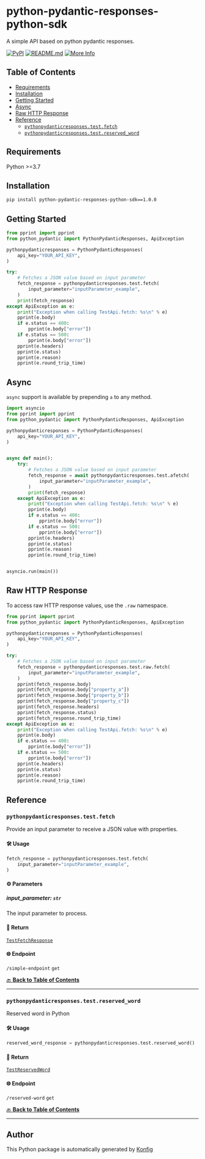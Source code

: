 # python-pydantic-responses-python-sdk<a id="python-pydantic-responses-python-sdk"></a>

A simple API based on python pydantic responses.


[![PyPI](https://img.shields.io/badge/PyPI-v1.0.0-blue)](https://pypi.org/project/python-pydantic-responses-python-sdk/1.0.0)
[![README.md](https://img.shields.io/badge/README-Click%20Here-green)](https://github.com/konfig-dev/konfig/tree/main/python#readme)
[![More Info](https://img.shields.io/badge/More%20Info-Click%20Here-orange)](http://example.com/support)

## Table of Contents<a id="table-of-contents"></a>

<!-- toc -->

- [Requirements](#requirements)
- [Installation](#installation)
- [Getting Started](#getting-started)
- [Async](#async)
- [Raw HTTP Response](#raw-http-response)
- [Reference](#reference)
  * [`pythonpydanticresponses.test.fetch`](#pythonpydanticresponsestestfetch)
  * [`pythonpydanticresponses.test.reserved_word`](#pythonpydanticresponsestestreserved_word)

<!-- tocstop -->

## Requirements<a id="requirements"></a>

Python >=3.7

## Installation<a id="installation"></a>

```sh
pip install python-pydantic-responses-python-sdk==1.0.0
```

## Getting Started<a id="getting-started"></a>

```python
from pprint import pprint
from python_pydantic import PythonPydanticResponses, ApiException

pythonpydanticresponses = PythonPydanticResponses(
    api_key="YOUR_API_KEY",
)

try:
    # Fetches a JSON value based on input parameter
    fetch_response = pythonpydanticresponses.test.fetch(
        input_parameter="inputParameter_example",
    )
    print(fetch_response)
except ApiException as e:
    print("Exception when calling TestApi.fetch: %s\n" % e)
    pprint(e.body)
    if e.status == 400:
        pprint(e.body["error"])
    if e.status == 500:
        pprint(e.body["error"])
    pprint(e.headers)
    pprint(e.status)
    pprint(e.reason)
    pprint(e.round_trip_time)
```

## Async<a id="async"></a>

`async` support is available by prepending `a` to any method.

```python
import asyncio
from pprint import pprint
from python_pydantic import PythonPydanticResponses, ApiException

pythonpydanticresponses = PythonPydanticResponses(
    api_key="YOUR_API_KEY",
)


async def main():
    try:
        # Fetches a JSON value based on input parameter
        fetch_response = await pythonpydanticresponses.test.afetch(
            input_parameter="inputParameter_example",
        )
        print(fetch_response)
    except ApiException as e:
        print("Exception when calling TestApi.fetch: %s\n" % e)
        pprint(e.body)
        if e.status == 400:
            pprint(e.body["error"])
        if e.status == 500:
            pprint(e.body["error"])
        pprint(e.headers)
        pprint(e.status)
        pprint(e.reason)
        pprint(e.round_trip_time)


asyncio.run(main())
```

## Raw HTTP Response<a id="raw-http-response"></a>

To access raw HTTP response values, use the `.raw` namespace.

```python
from pprint import pprint
from python_pydantic import PythonPydanticResponses, ApiException

pythonpydanticresponses = PythonPydanticResponses(
    api_key="YOUR_API_KEY",
)

try:
    # Fetches a JSON value based on input parameter
    fetch_response = pythonpydanticresponses.test.raw.fetch(
        input_parameter="inputParameter_example",
    )
    pprint(fetch_response.body)
    pprint(fetch_response.body["property_a"])
    pprint(fetch_response.body["property_b"])
    pprint(fetch_response.body["property_c"])
    pprint(fetch_response.headers)
    pprint(fetch_response.status)
    pprint(fetch_response.round_trip_time)
except ApiException as e:
    print("Exception when calling TestApi.fetch: %s\n" % e)
    pprint(e.body)
    if e.status == 400:
        pprint(e.body["error"])
    if e.status == 500:
        pprint(e.body["error"])
    pprint(e.headers)
    pprint(e.status)
    pprint(e.reason)
    pprint(e.round_trip_time)
```


## Reference<a id="reference"></a>
### `pythonpydanticresponses.test.fetch`<a id="pythonpydanticresponsestestfetch"></a>

Provide an input parameter to receive a JSON value with properties.

#### 🛠️ Usage<a id="🛠️-usage"></a>

```python
fetch_response = pythonpydanticresponses.test.fetch(
    input_parameter="inputParameter_example",
)
```

#### ⚙️ Parameters<a id="⚙️-parameters"></a>

##### input_parameter: `str`<a id="input_parameter-str"></a>

The input parameter to process.

#### 🔄 Return<a id="🔄-return"></a>

[`TestFetchResponse`](./python_pydantic/pydantic/test_fetch_response.py)

#### 🌐 Endpoint<a id="🌐-endpoint"></a>

`/simple-endpoint` `get`

[🔙 **Back to Table of Contents**](#table-of-contents)

---

### `pythonpydanticresponses.test.reserved_word`<a id="pythonpydanticresponsestestreserved_word"></a>

Reserved word in Python

#### 🛠️ Usage<a id="🛠️-usage"></a>

```python
reserved_word_response = pythonpydanticresponses.test.reserved_word()
```

#### 🔄 Return<a id="🔄-return"></a>

[`TestReservedWord`](./python_pydantic/pydantic/test_reserved_word.py)

#### 🌐 Endpoint<a id="🌐-endpoint"></a>

`/reserved-word` `get`

[🔙 **Back to Table of Contents**](#table-of-contents)

---


## Author<a id="author"></a>
This Python package is automatically generated by [Konfig](https://konfigthis.com)
